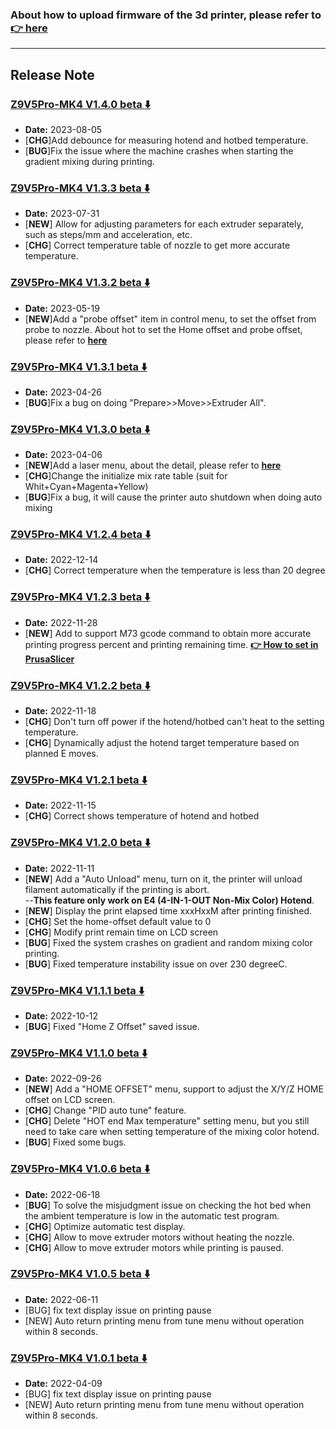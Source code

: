 ### About how to upload firmware of the 3d printer, please refer to [:point_right: here](https://github.com/ZONESTAR3D/Firmware/tree/master/Z9/Z9V5/bin#how-to-upload-firmware-to-z9v5pro)

----
## Release Note
### [Z9V5Pro-MK4 V1.4.0 beta :arrow_down: ](./Z9V5ProMK4_V1_4_0.zip)
- **Date:** 2023-08-05
- [**CHG**]Add debounce for measuring hotend and hotbed temperature.   
- [**BUG**]Fix the issue where the machine crashes when starting the gradient mixing during printing.     

### [Z9V5Pro-MK4 V1.3.3 beta :arrow_down: ](./Z9V5ProMK4_V1_3_3.zip)
- **Date:** 2023-07-31
- [**NEW**] Allow for adjusting parameters for each extruder separately, such as steps/mm and acceleration, etc.
- [**CHG**] Correct temperature table of nozzle to get more accurate temperature.

### [Z9V5Pro-MK4 V1.3.2 beta :arrow_down: ](./Z9V5ProMK4_V1_3_2.zip)
- **Date:** 2023-05-19
- [**NEW**]Add a "probe offset" item in control menu, to set the offset from probe to nozzle.
About hot to set the Home offset and probe offset, please refer to [**here**](https://github.com/ZONESTAR3D/Document-and-User-Guide/tree/master/common/set_offset.md)

### [Z9V5Pro-MK4 V1.3.1 beta :arrow_down:](./Z9V5ProMK4_V1_3_1.zip)
- **Date:** 2023-04-26
- [**BUG**]Fix a bug on doing "Prepare>>Move>>Extruder All".

### [Z9V5Pro-MK4 V1.3.0 beta :arrow_down:](./Z9V5ProMK4_V1_3_0.zip)
- **Date:** 2023-04-06
- [**NEW**]Add a laser menu, about the detail, please refer to [**here**](https://github.com/ZONESTAR3D/Upgrade-kit-guide/tree/main/Laser_Engraving#two-turn-on-the-laser-engine-feature)
- [**CHG**]Change the initialize mix rate table (suit for Whit+Cyan+Magenta+Yellow)
- [**BUG**]Fix a bug, it will cause the printer auto shutdown when doing auto mixing

### [Z9V5Pro-MK4 V1.2.4 beta :arrow_down:](./Z9V5ProMK4_V1_2_4.zip)
- **Date:** 2022-12-14
- [**CHG**] Correct temperature when the temperature is less than 20 degree

### [Z9V5Pro-MK4 V1.2.3 beta :arrow_down:](./Z9V5Pro-MK4_V1_2_3_beta.zip)
- **Date:** 2022-11-28
- [**NEW**] Add to support M73 gcode command to obtain more accurate printing progress percent and printing remaining time. **[:point_right: How to set in PrusaSlicer](M73_PrusaSlicer.jpg)**

### [Z9V5Pro-MK4 V1.2.2 beta :arrow_down:](./Z9V5ProMK4_V1_2_2.zip)
- **Date:** 2022-11-18
- [**CHG**] Don't turn off power if the hotend/hotbed can't heat to the setting temperature.
- [**CHG**] Dynamically adjust the hotend target temperature based on planned E moves.

### [Z9V5Pro-MK4 V1.2.1 beta :arrow_down:](./Z9V5ProMK4_V1_2_1.zip)
- **Date:** 2022-11-15
- [**CHG**] Correct shows temperature of hotend and hotbed

### [Z9V5Pro-MK4 V1.2.0 beta :arrow_down:](./Z9V5ProMK4_V1_2_0.zip)
- **Date:** 2022-11-11
- [**NEW**] Add a "Auto Unload" menu, turn on it, the printer will unload filament automatically if the printing is abort.    
  --**This feature only work on E4 (4-IN-1-OUT Non-Mix Color) Hotend**.   
- [**NEW**] Display the print elapsed time xxxHxxM after printing finished.
- [**CHG**] Set the home-offset default value to 0
- [**CHG**] Modify print remain time on LCD screen
- [**BUG**] Fixed the system crashes on gradient and random mixing color printing.
- [**BUG**] Fixed temperature instability issue on over 230 degreeC.

### [Z9V5Pro-MK4 V1.1.1 beta :arrow_down:](./Z9V5ProMK4_V1_1_1.zip)
- **Date:** 2022-10-12
- [**BUG**] Fixed "Home Z Offset" saved issue.

### [Z9V5Pro-MK4 V1.1.0 beta :arrow_down:](./Z9V5ProMK4_V1_1_0.zip)
- **Date:** 2022-09-26
- [**NEW**] Add a "HOME OFFSET" menu, support to adjust the X/Y/Z HOME offset on LCD screen.
- [**CHG**] Change "PID auto tune" feature.
- [**CHG**] Delete "HOT end Max temperature" setting menu, but you still need to take care when setting temperature of the mixing color hotend.
- [**BUG**] Fixed some bugs.

### [Z9V5Pro-MK4 V1.0.6 beta :arrow_down:](./Z9V5ProMK4_V1_0_6.zip)
- **Date:** 2022-06-18
- [**BUG**] To solve the misjudgment issue on checking the hot bed when the ambient temperature is low in the automatic test program.
- [**CHG**] Optimize automatic test display.
- [**CHG**] Allow to move extruder motors without heating the nozzle.
- [**CHG**] Allow to move extruder motors while printing is paused.

### [Z9V5Pro-MK4 V1.0.5 beta :arrow_down:](./Z9V5ProMK4_V1_0_5.zip)
- **Date:** 2022-06-11
- [BUG] fix text display issue on printing pause
- [NEW] Auto return printing menu from tune menu without operation within 8 seconds.

### [Z9V5Pro-MK4 V1.0.1 beta :arrow_down:](./Z9V5ProMK4_V1_0_1.zip)
- **Date:** 2022-04-09
- [BUG] fix text display issue on printing pause
- [NEW] Auto return printing menu from tune menu without operation within 8 seconds.





